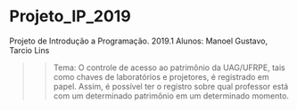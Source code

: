 # Projeto_IP_2019
Projeto de Introdução a Programação. 2019.1
Alunos: Manoel Gustavo, Tarcio Lins
>>Tema: O controle de acesso ao patrimônio da UAG/UFRPE, tais como chaves de laboratórios e projetores, é registrado em papel. Assim, é possível ter o registro sobre qual professor está com um determinado patrimônio em um determinado momento.
